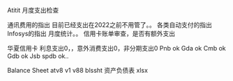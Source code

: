 Atitit  月度支出检查

通讯费用的指出  目前已经支出在2022之前不用管了。。
各类自动支付的指出
Infosys的指出
月度统计。。
信用卡账单审查，是否有额外支出

华夏信用卡  利息支出0，，意外消费支出0，非分期支出0
Pnb  ok
Gda  ok
Cmb ok
Gdb ok
Jsb spdb ok..


Balance Sheet atv8 v1 v88 blssht 资产负债表 xlsx
